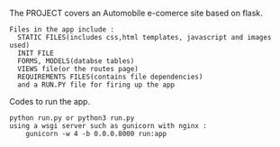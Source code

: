 The PROJECT covers an Automobile e-comerce site based on flask.

    Files in the app include :
      STATIC FILES(includes css,html templates, javascript and images used)
      INIT FILE
      FORMS, MODELS(databse tables)
      VIEWS file(or the routes page)
      REQUIREMENTS FILES(contains file dependencies)
      and a RUN.PY file for firing up the app
      
Codes to run the app.

    python run.py or python3 run.py
    using a wsgi server such as gunicorn with nginx :
        gunicorn -w 4 -b 0.0.0.8000 run:app
